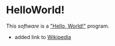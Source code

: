 # HelloWorld!
This *software* is a ["Hello, World!"](https://en.wikipedia.org/wiki/%22Hello,_World!%22_program) program.

- added link to [Wikipedia](https://en.wikipedia.org/wiki/%22Hello,_World!%22_program)
